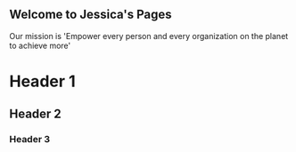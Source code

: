 ## Welcome to Jessica's Pages

Our mission is 'Empower every person and every organization on the planet to achieve more'

# Header 1
## Header 2
### Header 3



